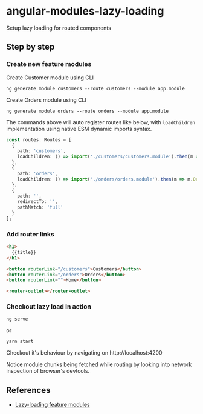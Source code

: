 # angular-modules-lazy-loading

Setup lazy loading for routed components

## Step by step

### Create new feature modules

Create Customer module using CLI

```
ng generate module customers --route customers --module app.module
```

Create Orders module using CLI

```
ng generate module orders --route orders --module app.module
```

The commands above will auto register routes like below, with `loadChildren` implementation using native ESM dynamic imports syntax.

```ts
const routes: Routes = [
  {
    path: 'customers',
    loadChildren: () => import('./customers/customers.module').then(m => m.CustomersModule)
  },
  {
    path: 'orders',
    loadChildren: () => import('./orders/orders.module').then(m => m.OrdersModule)
  },
  {
    path: '',
    redirectTo: '',
    pathMatch: 'full'
  }
];
```

### Add router links

```html
<h1>
  {{title}}
</h1>

<button routerLink="/customers">Customers</button>
<button routerLink="/orders">Orders</button>
<button routerLink="">Home</button>

<router-outlet></router-outlet>
```

### Checkout lazy load in action

```
ng serve
```

or 

```
yarn start
```

Checkout it's behaviour by navigating on http://localhost:4200

Notice module chunks being fetched while routing by looking into network inspection of browser's devtools.

## References

- [Lazy-loading feature modules](https://angular.io/guide/lazy-loading-ngmodules)
